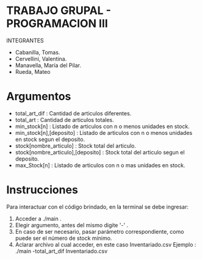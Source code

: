 # TRABAJO GRUPAL - PROGRAMACION III

INTEGRANTES
- Cabanilla, Tomas.
- Cervellini, Valentina.
- Manavella, María del Pilar.
- Rueda, Mateo

# Argumentos

- total_art_dif                       : Cantidad de articulos diferentes.
- total_art                           : Cantidad de articulos totales.
- min_stock[n]                        : Listado de articulos con n o menos unidades en stock.
- min_stock[n],[deposito]             : Listado de articulos con n o menos unidades en stock segun el deposito.
- stock[nombre_articulo]              : Stock total del articulo.
- stock[nombre_articulo],[deposito]   : Stock total del articulo segun el deposito.
- max_Stock[n]                        : Listado de articulos con n o mas unidades en stock.
  
# Instrucciones

Para interactuar con el código brindado, en la terminal se debe ingresar:
1) Acceder a ./main .
2) Elegir argumento, antes del mismo digite '-' .
3) En caso de ser necesario, pasar parámetro correspondiente, como puede ser el número de stock mínimo.
4) Aclarar archivo al cual acceder, en este caso Inventariado.csv
   Ejemplo : ./main -total_art_dif Inventariado.csv
